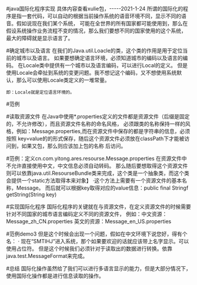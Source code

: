 #java国际化程序实现  具体内容查看xulie包，-----2021-1-24
    所谓的国际化的程序是指一套代码，可以自动的根据当前操作系统的语音环境不同，显示不同的语音。假如说现在我们某个系统，
        可能在全世界的所有国家都可能使用到，那么在假设系统操作业务流程不变的情况，那么我们要想不同的国家使用的这个系统，
        最大的障碍就是显示语言了。
        
        
#确定城市以及语言
    在我们的Java.util.Loacle的类，这个类的作用是用于定位当前的城市以及语言。
    如果要想确定语言环境，必须知道城市的编码以及语言的编码。
    在Locale类中提供有一个城市以及语言编码，可以进行Local的定义。
    但是使用Locale会牵扯到系统的变更问题。我不想记这个编码，又不想使用系统默认，那么可以使用Locale类定义的一堆常量。
    
    即：Locale就是定位语言环境的。
#范例
    
    
#读取资源文件
    在Java中使用*.properties定义的文件都是资源文件（后缀是固定的，不允许修改），而且资源文件名称的命名风格，
    必须跟类的名称保持一样的风格，例如：Message.properties,而在资源文件中保存的都是字符串的信息，必须按照
    key=value的的形式保存，随后这个资源文件必须放在classPath下才能被访问到，如果又包，那么则应该加上包的名称
    后访问。
    
#范例：定义cn.com.yitong.ares.resourse.Message.properties
    在资源文件中不允许直接使用中文，中文信息必须自动转码。
    那么随后要想取得这个资源文件则可以依靠java.util.ResourseBundle类来完成，这个类是一个抽象类，而这个类会提供一个static方法取得本来对象】
     ·这个方法上需要有一个资源文件的基本名称，Message。
     而后就可以根据key取得对应的value信息：public final Stringf getString(String key)
     
#实现国际化程序
    国际化程序的关键就在与资源文件，在定义资源文件的时候需要针对不同国家的城市语言编码定义不同的资源文件，
    例如：中文资源：Message_zh_CN.properties 英文的资源：Message_en_US.properties

#范例demo3
    但是这个时候会出现一个问题，假如在中文环境下说您好，得有个名：
        · 现在“SMTIHJ”进入系统，那个如果要欢迎的话就应该带上名字显示。可以使用占位符。
    但是这个时候我们必须针对于读取出的数据进行转换。依靠java.test.MessageFormat来完成。
    
#总结
    国际化操作虽然给了我们可以进行多语言显示的能力，但是大部分情况下，使用国际化操作都是进行信息读取的操作。
    
